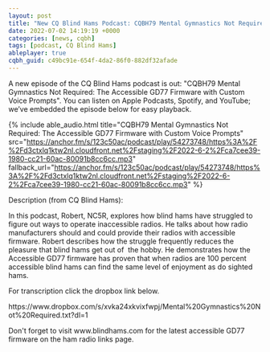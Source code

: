 ```yaml
---
layout: post
title: "New CQ Blind Hams Podcast: CQBH79 Mental Gymnastics Not Required: The Accessible GD77 Firmware with Custom Voice Prompts"
date: 2022-07-02 14:19:19 +0000
categories: [news, cqbh]
tags: [podcast, CQ Blind Hams]
ableplayer: true
cqbh_guid: c49bc91e-654f-4da2-86f0-882df32afade
---
```


A new episode of the CQ Blind Hams podcast is out: "CQBH79 Mental Gymnastics Not Required: The Accessible GD77 Firmware with Custom Voice Prompts". You can listen on Apple Podcasts, Spotify, and YouTube; we’ve embedded the episode below for easy playback.

{% include able_audio.html title="CQBH79 Mental Gymnastics Not Required: The Accessible GD77 Firmware with Custom Voice Prompts" src="https://anchor.fm/s/123c50ac/podcast/play/54273748/https%3A%2F%2Fd3ctxlq1ktw2nl.cloudfront.net%2Fstaging%2F2022-6-2%2Fca7cee39-1980-cc21-60ac-80091b8cc6cc.mp3" fallback_url="https://anchor.fm/s/123c50ac/podcast/play/54273748/https%3A%2F%2Fd3ctxlq1ktw2nl.cloudfront.net%2Fstaging%2F2022-6-2%2Fca7cee39-1980-cc21-60ac-80091b8cc6cc.mp3" %}

Description (from CQ Blind Hams):

<p>In this podcast, Robert, NC5R, explores how blind hams have struggled to figure out ways to operate inaccessible radios. He talks about how radio manufacturers should and could provide their radios with accessible firmware. Robert describes how the struggle frequently reduces the pleasure that blind hams get out of &nbsp;the hobby. He demonstrates how the Accessible GD77 firmware has proven that when radios are 100 percent accessible blind hams can find the same level of enjoyment as do sighted hams.&nbsp;</p>
<p>For transcription click the dropbox link below.</p>
<p>https://www.dropbox.com/s/xvka24xkvixfwpj/Mental%20Gymnastics%20Not%20Required.txt?dl=1</p>
<p>Don't forget to visit www.blindhams.com for the latest accessible GD77 firmware on the ham radio links page.</p>
